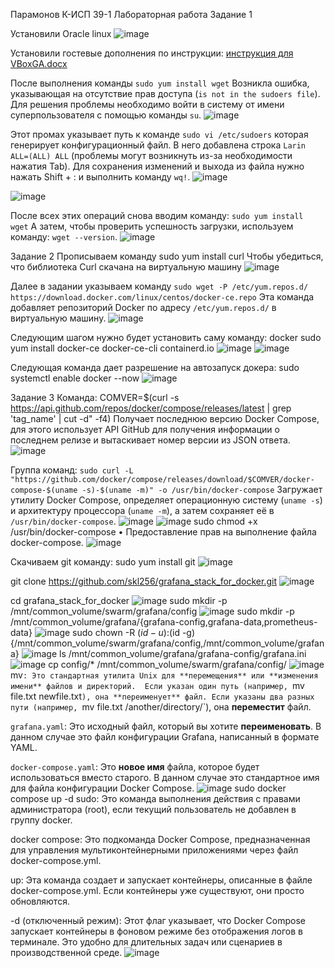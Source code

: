 Парамонов К-ИСП 39-1 
Лабораторная работа
Задание 1


Установили Oracle linux
![image](https://github.com/user-attachments/assets/244a15d8-2a4d-49ba-978a-0b4dac0069dc)

Установили гостевые дополнения по инструкции: 
[инструкция для VBoxGA.docx](https://github.com/user-attachments/files/18921020/VBoxGA.docx)

После выполнения команды 
`sudo yum install wget` 
Возникла ошибка, указывающая на отсутствие прав доступа (`is not in the sudoers file`).  Для решения проблемы необходимо войти в систему от имени суперпользователя с помощью команды `su`.
![image](https://github.com/user-attachments/assets/4a6df09a-9526-4368-8188-55702ef3aac6)

Этот промах указывает путь к команде 
`sudo vi /etc/sudoers`
которая генерирует конфигурационный файл.  В него добавлена строка `Larin ALL=(ALL) ALL` (проблемы могут возникнуть из-за необходимости нажатия Tab).  Для сохранения изменений и выхода из файла нужно нажать Shift + : и выполнить команду 
`wq!`.
![image](https://github.com/user-attachments/assets/18725e7a-5821-4e3b-9493-edbf1fe1f580)

![image](https://github.com/user-attachments/assets/11723064-3289-4039-925e-0ef8f7a5799b)

После всех этих операций снова вводим команду:
`sudo yum install wget`
А затем, чтобы проверить успешность загрузки, используем команду:
`wget --version`.
![image](https://github.com/user-attachments/assets/e48b7b1d-0098-4808-8265-342f9ca18389)

Задание 2
Прописываем команду 
sudo yum install curl 
Чтобы убедиться, что библиотека Curl скачана на виртуальную машину
![image](https://github.com/user-attachments/assets/703c91e3-9b56-4849-954e-963bfcf29862)

Далее в задании указываем команду 
`sudo wget -P /etc/yum.repos.d/ https://download.docker.com/linux/centos/docker-ce.repo` 
Эта команда добавляет репозиторий Docker по адресу `/etc/yum.repos.d/` в виртуальную машину.
![image](https://github.com/user-attachments/assets/ec5f894f-8a4e-4a68-be0d-629d0fc31d46)

Следующим шагом нужно будет установить саму команду: 
docker sudo yum install docker-ce docker-ce-cli containerd.io
![image](https://github.com/user-attachments/assets/14b16a9d-3fde-4749-a819-e4b1cb361dc5)
![image](https://github.com/user-attachments/assets/59162f62-b1dc-4d9d-a65b-809431fcf4a1)


Следующая команда дает разрешение на автозапуск докера: 
sudo systemctl enable docker --now
![image](https://github.com/user-attachments/assets/a36318fd-745d-4d45-bafd-6699879be9c8)

Задание 3
Команда: 
COMVER=$(curl -s https://api.github.com/repos/docker/compose/releases/latest | grep 'tag_name' | cut -d\" -f4)
Получает последнюю версию Docker Compose, для этого использует API GitHub для получения информации о последнем релизе и вытаскивает номер версии из JSON ответа.
![image](https://github.com/user-attachments/assets/58fc6696-980c-4d61-afaa-1f3b7d4527d3)

Группа команд:
`sudo curl -L "https://github.com/docker/compose/releases/download/$COMVER/docker-compose-$(uname -s)-$(uname -m)" -o /usr/bin/docker-compose` 
Загружает утилиту Docker Compose, определяет операционную систему (`uname -s`) и архитектуру процессора (`uname -m`),  а затем сохраняет её в `/usr/bin/docker-compose`.
![image](https://github.com/user-attachments/assets/5c23f822-cbf6-47ac-bc04-5d9ee9518802)
![image](https://github.com/user-attachments/assets/2c7f7a18-5d02-45ce-ae88-67080d3c1190)
sudo chmod +x /usr/bin/docker-compose
• Предоставление прав на выполнение файла docker-compose.
![image](https://github.com/user-attachments/assets/de734d41-ff5c-42a9-ab5c-abdd18a26c45)

Скачиваем git команду: 
sudo yum install git
![image](https://github.com/user-attachments/assets/57b6a692-7480-4990-9773-94e1011edfff)

git clone https://github.com/skl256/grafana_stack_for_docker.git
![image](https://github.com/user-attachments/assets/1cbe4e87-0793-4d44-97c4-d549a0cde7a1)

cd grafana_stack_for_docker
![image](https://github.com/user-attachments/assets/11ac5f4d-606a-41f9-bc6e-2e81365d4f55)
sudo mkdir -p /mnt/common_volume/swarm/grafana/config
![image](https://github.com/user-attachments/assets/c8f638a5-cba5-48b5-970e-181d17cc76df)
sudo mkdir -p /mnt/common_volume/grafana/{grafana-config,grafana-data,prometheus-data}
![image](https://github.com/user-attachments/assets/121e066d-ffb4-41aa-90ed-ee24cd191947)
sudo chown -R $(id -u):$(id -g) {/mnt/common_volume/swarm/grafana/config,/mnt/common_volume/grafana}
![image](https://github.com/user-attachments/assets/12d8bef7-7870-4d76-978b-fd8b898aafab)
ls /mnt/common_volume/grafana/grafana-config/grafana.ini
![image](https://github.com/user-attachments/assets/e9cf5d18-72a1-48db-ac26-07049d948533)
cp config/* /mnt/common_volume/swarm/grafana/config/
![image](https://github.com/user-attachments/assets/e255b4da-90c1-4775-ae23-65997c0cdd75)
mv`: Это стандартная утилита Unix для **перемещения** или **изменения имени** файлов и директорий.  Если указан один путь (например, `mv file.txt newfile.txt`), она **переименует** файл. Если указаны два разных пути (например, `mv file.txt /another/directory/`), она **переместит** файл.

`grafana.yaml`: Это исходный файл, который вы хотите **переименовать**. В данном случае это файл конфигурации Grafana, написанный в формате YAML.

`docker-compose.yaml`: Это **новое имя** файла, которое будет использоваться вместо старого. В данном случае это стандартное имя для файла конфигурации Docker Compose.
![image](https://github.com/user-attachments/assets/fc09988a-ebd3-4f2b-bef6-8fa242087855)
sudo docker compose up -d
sudo: Это команда выполнения действия с правами администратора (root), если текущий пользователь не добавлен в группу docker.

docker compose: Это подкоманда Docker Compose, предназначенная для управления мультиконтейнерными приложениями через файл docker-compose.yml.

up: Эта команда создает и запускает контейнеры, описанные в файле docker-compose.yml. Если контейнеры уже существуют, они просто обновляются.

-d (отключенный режим): Этот флаг указывает, что Docker Compose запускает контейнеры в фоновом режиме без отображения логов в терминале. Это удобно для длительных задач или сценариев в производственной среде.
![image](https://github.com/user-attachments/assets/99a2a2ba-b69a-4399-8e88-c82bf0bf1ebb)













